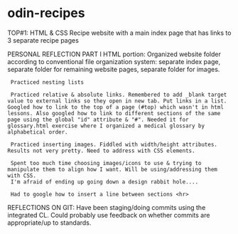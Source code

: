 # odin-recipes
TOP#1: HTML &amp; CSS
Recipe website with a main index page that has links to 3 separate recipe pages

PERSONAL REFLECTION PART I 
   HTML portion:
     Organized website folder according to conventional file organization system:
         separate index page, separate folder for remaining website pages, separate folder for images.

     Practiced nesting lists

     Practiced relative & absolute links. Remembered to add _blank target value to external links so they open in new tab. Put links in a list. Googled how to link to the top of a page (#top) which wasn't in html lessons. Also googled how to link to different sections of the same page using the global "id" attribute & "#". Needed it for glossary.html exercise where I organized a medical glossary by alphabetical order.

     Practiced inserting images. Fiddled with width/height attributes. Results not very pretty. Need to address with CSS elements.

     Spent too much time choosing images/icons to use & trying to manipulate them to align how I want. Will be using/addressing them with CSS.
     I'm afraid of ending up going down a design rabbit hole....

     Had to google how to insert a line between sections <hr>
REFLECTIONS ON GIT:
    Have been staging/doing commits using the integrated CL. Could probably use feedback on whether commits are appropriate/up to standards.      


      
